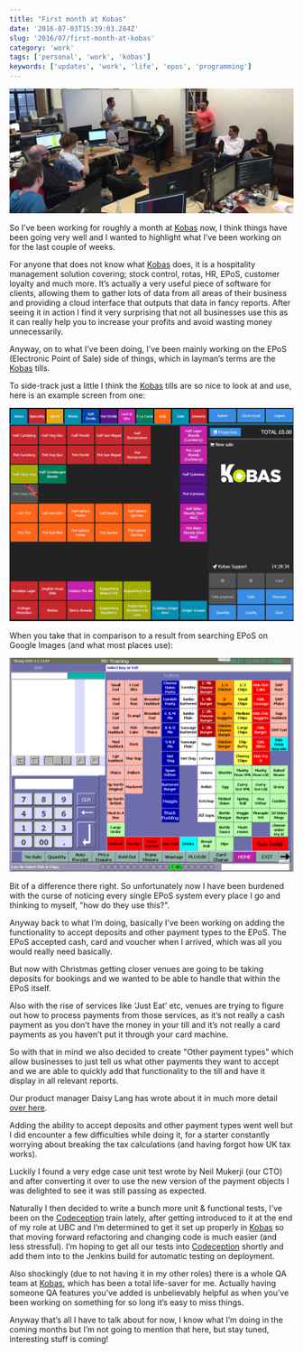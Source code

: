 ```yaml
---
title: "First month at Kobas"
date: '2016-07-03T15:39:03.284Z'
slug: '2016/07/first-month-at-kobas'
category: 'work'
tags: ['personal', 'work', 'kobas']
keywords: ['updates', 'work', 'life', 'epos', 'programming']
---
```

![Image of Kobas team meeting](images/k-meeting.jpg)

So I’ve been working for roughly a month at [Kobas](http://www.kobas.co.uk/) now, I think things have been going very well and I wanted to highlight what I’ve been working on for the last couple of weeks.

For anyone that does not know what [Kobas](http://www.kobas.co.uk/) does, it is a hospitality management solution covering; stock control, rotas, HR, EPoS, customer loyalty and much more. It’s actually a very useful piece of software for clients, allowing them to gather lots of data from all areas of their business and providing a cloud interface that outputs that data in fancy reports. After seeing it in action I find it very surprising that not all businesses use this as it can really help you to increase your profits and avoid wasting money unnecessarily.

Anyway, on to what I’ve been doing, I’ve been mainly working on the EPoS (Electronic Point of Sale) side of things, which in layman’s terms are the [Kobas](http://www.kobas.co.uk/) tills.

To side-track just a little I think the [Kobas](http://www.kobas.co.uk/) tills are so nice to look at and use, here is an example screen from one:

![Image of a Kobas EpoS](images/kobas-till.png)

When you take that in comparison to a result from searching EPoS on Google Images (and what most places use):

![Image of a generic EPoS](images/chip-shop-epos-system.jpg)

Bit of a difference there right. So unfortunately now I have been burdened with the curse of noticing every single EPoS system every place I go and thinking to myself, "how do they use this?".

Anyway back to what I’m doing, basically I’ve been working on adding the functionality to accept deposits and other payment types to the EPoS. The EPoS accepted cash, card and voucher when I arrived, which was all you would really need basically.

But now with Christmas getting closer venues are going to be taking deposits for bookings and we wanted to be able to handle that within the EPoS itself.

Also with the rise of services like ‘Just Eat’ etc, venues are trying to figure out how to process payments from those services, as it’s not really a cash payment as you don’t have the money in your till and it’s not really a card payments as you haven’t put it through your card machine.

So with that in mind we also decided to create "Other payment types" which allow businesses to just tell us what other payments they want to accept and we are able to quickly add that functionality to the till and have it display in all relevant reports.

Our product manager Daisy Lang has wrote about it in much more detail [over here](http://www.kobas.co.uk/2016/06/deposits-bookings-custom-payments/).

Adding the ability to accept deposits and other payment types went well but I did encounter a few difficulties while doing it, for a starter constantly worrying about breaking the tax calculations (and having forgot how UK tax works).

Luckily I found a very edge case unit test wrote by Neil Mukerji (our CTO) and after converting it over to use the new version of the payment objects I was delighted to see it was still passing as expected.

Naturally I then decided to write a bunch more unit & functional tests, I’ve been on the [Codeception](http://codeception.com/) train lately, after getting introduced to it at the end of my role at UBC and I’m determined to get it set up properly in [Kobas](http://www.kobas.co.uk/) so that moving forward refactoring and changing code is much easier (and less stressful). I’m hoping to get all our tests into [Codeception](http://codeception.com/) shortly and add them into to the Jenkins build for automatic testing on deployment.

Also shockingly (due to not having it in my other roles) there is a whole QA team at [Kobas](http://www.kobas.co.uk/), which has been a total life-saver for me. Actually having someone QA features you’ve added is unbelievably helpful as when you’ve been working on something for so long it’s easy to miss things.

Anyway that’s all I have to talk about for now, I know what I’m doing in the coming months but I’m not going to mention that here, but stay tuned, interesting stuff is coming!